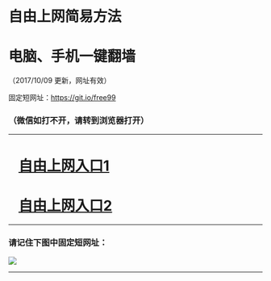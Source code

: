 ﻿# 自由上网简易方法

# 电脑、手机一键翻墙

（2017/10/09 更新，网址有效）

固定短网址：https://git.io/free99

### （微信如打不开，请转到浏览器打开）


***





# &nbsp;&nbsp; <a href="http://ft2657322510.fwq-tz-1001.info/fwqtz01.html?t=100900129301 " target="_blank">自由上网入口1</a>
# &nbsp;&nbsp; <a href="http://ft2744610821.fwq-tz-1002.info/fwqtz02.html?t=10090016291 " target="_blank">自由上网入口2</a>
***

### 请记住下图中固定短网址：

<img src="https://s3-us-west-2.amazonaws.com/fwq-1001/yjfq-20170905okok.png" /> 


***

